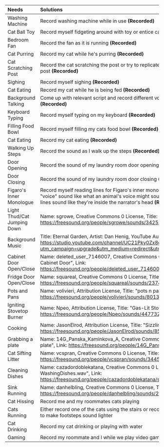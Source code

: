 |        Needs        | Solutions |
| :--- | :--- |
| Washing Machine | Record washing machine while in use **(Recorded)** |
| Cat Ball Toy | Record myself fidgeting around with toy or entice cat into playing **(Recorded)** |
| Bedroom Fan | Record the fan as it is running **(Recorded)** |
| Cat Purring | Record my cat while he's purring **(Recorded)** |
| Cat Scratching Post | Record the cat scratching the post or try to replicate the sound of the cat scratching the post **(Recorded)** |
| Sighing | Record myself sighing **(Recorded)** |
| Cat Eating | Record my cat while he is being fed **(Recorded)** |
| Background Talking | Come up with relevant script and record different voices saying different lines **(Recorded)** |
| Keyboard Typing | Record myself typing on my keyboard **(Recorded)** |
| Filling Food Bowl | Record myself filling my cats food bowl **(Recorded)** |
| Cat Eating | Record my cat eating **(Recorded)** |
| Walking Up Steps | Record the sound as I walk up the steps **(Recorded)** |
| Door Opening | Record the sound of my laundry room door opening **(Recorded)** |
| Door Closing | Record the sound of my laundry room door closing **(Recorded)** |
| Figaro's Inner Monologue | Record myself reading lines for Figaro's inner monologue. Change pitch to make the "voice" sound like what an animal's voice might sound like, and add reverb to make the lines sound like they're inside the narrator's head **(Recorded)** |
| Light Thud/Cat Jumping Down | Name: sgrowe, Creative Commons 0 License, Title: "Light Thud 2", Link: https://freesound.org/people/sgrowe/sounds/342532/ |
| Background Music | Title: Eternal Garden, Artist: Dan Henig, YouTube Audio Library, Link: https://studio.youtube.com/channel/UC21Pky0Zx8ciMF7CD7nNLnw/music?utm_campaign=upgrade&utm_medium=redirect&utm_source=%2Faudiolibrary%2Fmusic |
| Cabinet Door Open/Close | Name: deleted_user_7146007, Creative Commons 0 License, Title: "Opening Closing Cabinet Door", Link: https://freesound.org/people/deleted_user_7146007/sounds/383836/ |
| Fridge Door Open/Close | Name: squareal, Creative Commons 0 License, Title: "Fridge Door Open Close", Link: https://freesound.org/people/squareal/sounds/237400/ |
| Pots and Pans | Name: volivieri, Attribution License, Title: "pots n pans 13.aif", Link: https://freesound.org/people/volivieri/sounds/80131/ |
| Igniting Stovetop Burner | Name: Npeo, Attribution License, Title: "Gas-Lit Stove", Link: https://freesound.org/people/Npeo/sounds/447732/ |
| Cooking | Name: JasonElrod, Attribution License, Title: "Sizzling.aif", Link: https://freesound.org/people/JasonElrod/sounds/85468/ |
| Grabbing a plate | Name: 14G_Panska_Kaminkova_A, Creative Commons 0 License, Title: "Laying down a plate", Link: https://freesound.org/people/14G_Panska_Kaminkova_A/sounds/419985/ |
| Cat Sifting Litter | Name: vcspran, Creative Commons 0 License, Title: "Cat_Scraping_Litterbox.wav", Link: https://freesound.org/people/vcspran/sounds/344584/ |
| Cleaning Dishes | Name: cazadordoblekatana, Creative Commons 0 License, Title: "17-WashingDishes.wav", Link: https://freesound.org/people/cazadordoblekatana/sounds/429145/ |
| Sink Running | Name: danhelbling, Creative Commons 0 License, Title: "Sink faucet Running.wav", Link: https://freesound.org/people/danhelbling/sounds/272389/ || Cat Meowing | Name: 16GPanskaZlochova_Eliska, Creative Commons 0 License, Title: "7_Cat, meow.wav", Link: https://freesound.org/people/16GPanskaZlochova_Eliska/sounds/496280/ |
| Cat Hissing | Record me and my roommates cats playing |
| Cats Running | Either record one of the cats using the stairs or record myself using stairs and use effects to make footsteps sound lighter |
| Cat Drinking | Record my cat drinking or playing with water |
| Gaming | Record my roommate and I while we play video games |
